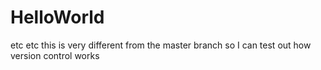 # HelloWorld

etc etc this is very different from the master branch so I can test out how version control works
